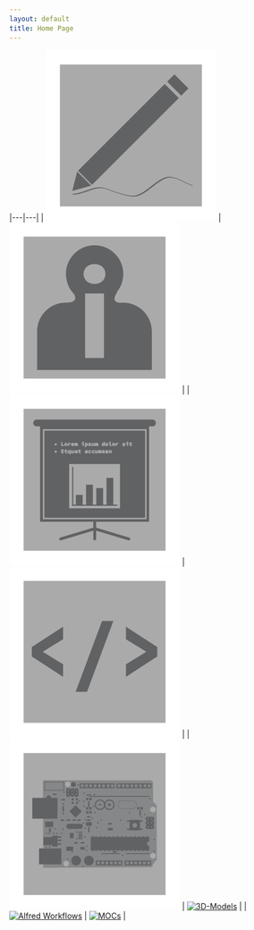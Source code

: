 ```yaml
---
layout: default
title: Home Page
---
```


|---|---|
| <a href="/blog"><img src="/images/blog.png" alt="Blog" /></a>  | <a href="/about"><img src="/images/about.png" alt="About" /></a>  |
| <a href="/presentations"><img src="/images/presentations.png" alt="Presentations" /></a>  | <a href="/code"><img src="/images/code.png" alt="Code" /></a>  |
| <a href="/embedded"><img src="/images/embedded.png" alt="Embedded" /></a>  | <a href="/models"><img src="/images/models.png" alt="3D-Models" /></a>  |
| <a href="/alfred"><img src="/images/alfred.png" alt="Alfred Workflows" /></a> | <a href="/lego"><img src="/images/lego.png" alt="MOCs" /></a> |

<!--
<a href="/blog"><img src="/images/blog.png" alt="Blog" /></a>
<a href="/about"><img src="/images/about.png" alt="About" /></a>
<a href="/presentations"><img src="/images/presentations.png" alt="Presentations" /></a>
<a href="/code"><img src="/images/code.png" alt="Code" /></a>
<a href="/embedded"><img src="/images/embedded.png" alt="Embedded" /></a>
<a href="/3Dmodels"><img src="/images/3dmodels.png" alt="3D-Models" /></a>
<a href="/alfred"><img src="/images/alfred.png" alt="Alfred Workflows" /></a>
<a href="/lego"><img src="/images/lego.png" alt="MOCs" /></a>
-->
